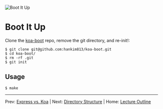 ![Boot It Up](http://static.fjcdn.com/gifs/When+my+ex+gf+wants+to+get+back+together+nope_1ee7c7_4646625.gif)
# Boot It Up

Clone the [koa-boot](https://github.com/hankim813/koa-boot) repo, remove the git directory, and re-init!:

```
$ git clone git@github.com:hankim813/koa-boot.git
$ cd koa-boot/
$ rm -rf .git
$ git init
```

## Usage

```
$ make
```

________________________________

Prev: [Express vs. Koa](./express-vs-koa.md) | Next: [Directory Structure](./directory-structure.md) |
Home: [Lecture Outline](../README.md)
